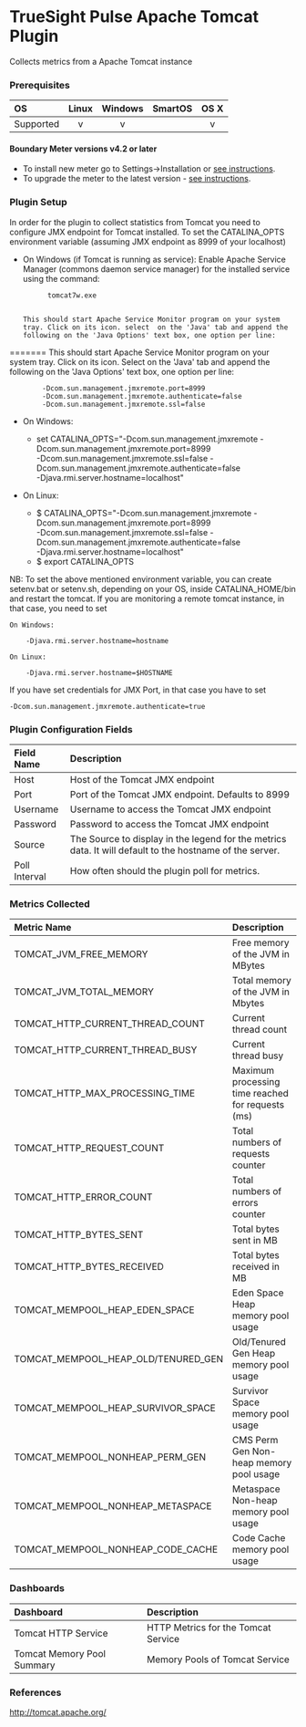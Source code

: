 # TrueSight Pulse Apache Tomcat Plugin 

Collects metrics from a Apache Tomcat instance

### Prerequisites

|     OS    | Linux | Windows | SmartOS | OS X |
|:----------|:-----:|:-------:|:-------:|:----:|
| Supported |   v   |    v    |         |  v   |



#### Boundary Meter versions v4.2 or later

- To install new meter go to Settings->Installation or [see instructions](https://help.boundary.com/hc/en-us/sections/200634331-Installation).
- To upgrade the meter to the latest version - [see instructions](https://help.boundary.com/hc/en-us/articles/201573102-Upgrading-the-Boundary-Meter).

### Plugin Setup

In order for the plugin to collect statistics from Tomcat you need to configure JMX endpoint for Tomcat installed. To set the CATALINA_OPTS environment variable (assuming JMX endpoint as  8999 of your localhost)

- On Windows (if Tomcat is running as service):
         Enable Apache Service Manager (commons daemon service manager) for the installed service using the  command:
	
		    tomcat7w.exe


	  This should start Apache Service Monitor program on your system tray. Click on its icon. select  on the 'Java' tab and append the following on the 'Java Options' text box, one option per line:
=======
	  This should start Apache Service Monitor program on your system tray. Click on its icon. Select  on the 'Java' tab and append the following on the 'Java Options' text box, one option per line:


		    -Dcom.sun.management.jmxremote.port=8999
		    -Dcom.sun.management.jmxremote.authenticate=false
		    -Dcom.sun.management.jmxremote.ssl=false

- On Windows:
 	- set CATALINA_OPTS="-Dcom.sun.management.jmxremote -Dcom.sun.management.jmxremote.port=8999  
 	-Dcom.sun.management.jmxremote.ssl=false -Dcom.sun.management.jmxremote.authenticate=false  
	-Djava.rmi.server.hostname=localhost"
 	
- On Linux:
	- $ CATALINA_OPTS="-Dcom.sun.management.jmxremote -Dcom.sun.management.jmxremote.port=8999  
	-Dcom.sun.management.jmxremote.ssl=false -Dcom.sun.management.jmxremote.authenticate=false  
	-Djava.rmi.server.hostname=localhost"
	- $ export CATALINA_OPTS 

	
NB: To set the above mentioned environment variable, you can create setenv.bat or setenv.sh, depending on your OS, inside CATALINA_HOME/bin and restart the tomcat. If you are monitoring a remote tomcat instance, in that case, you need to set 

	On Windows:
	 
		-Djava.rmi.server.hostname=hostname

	On Linux:
	
		-Djava.rmi.server.hostname=$HOSTNAME

	
If you have set credentials for JMX Port, in that case you have to set

	-Dcom.sun.management.jmxremote.authenticate=true	

### Plugin Configuration Fields

|Field Name    | Description                                                                                              |
|:-------------|:---------------------------------------------------------------------------------------------------------|
| Host          | Host of the Tomcat JMX endpoint                |
| Port          | Port of the Tomcat JMX endpoint. Defaults to 8999         |
| Username      | Username to access the Tomcat JMX endpoint |
| Password      | Password to access the Tomcat JMX endpoint |
| Source        | The Source to display in the legend for the metrics data.  It will default to the hostname of the server.|
| Poll Interval | How often should the plugin poll for metrics. |

### Metrics Collected

| Metric Name | Description |
|:------------|:------------|
|TOMCAT_JVM_FREE_MEMORY | Free memory of the JVM in MBytes|
|TOMCAT_JVM_TOTAL_MEMORY | Total memory of the JVM in Mbytes|
|TOMCAT_HTTP_CURRENT_THREAD_COUNT | Current thread count|
|TOMCAT_HTTP_CURRENT_THREAD_BUSY | Current thread busy|
|TOMCAT_HTTP_MAX_PROCESSING_TIME| Maximum processing time reached for requests (ms)|
|TOMCAT_HTTP_REQUEST_COUNT| Total numbers of requests counter|
|TOMCAT_HTTP_ERROR_COUNT| Total numbers of errors counter|
|TOMCAT_HTTP_BYTES_SENT| Total bytes sent in MB|
|TOMCAT_HTTP_BYTES_RECEIVED| Total bytes received in MB|
|TOMCAT_MEMPOOL_HEAP_EDEN_SPACE| Eden Space Heap memory pool usage |
|TOMCAT_MEMPOOL_HEAP_OLD/TENURED_GEN| Old/Tenured Gen Heap memory pool usage|
|TOMCAT_MEMPOOL_HEAP_SURVIVOR_SPACE| Survivor Space memory pool usage|
|TOMCAT_MEMPOOL_NONHEAP_PERM_GEN| CMS Perm Gen Non-heap memory pool usage|
|TOMCAT_MEMPOOL_NONHEAP_METASPACE| Metaspace Non-heap memory pool usage|
|TOMCAT_MEMPOOL_NONHEAP_CODE_CACHE| Code Cache memory pool usage|

### Dashboards

|Dashboard|Description                                     |
|:--------|:-----------------------------------------------|
| Tomcat HTTP Service | HTTP Metrics for the Tomcat Service |
| Tomcat Memory Pool Summary | Memory Pools of Tomcat Service |

### References

http://tomcat.apache.org/

